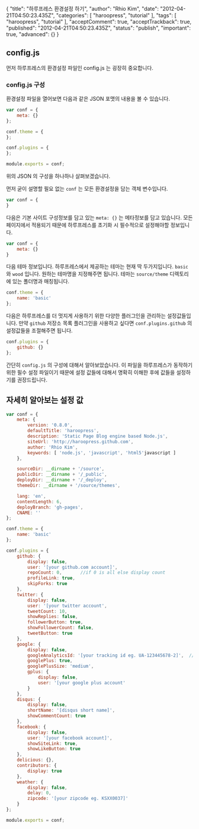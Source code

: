 {
    "title": "하루프레스 환경설정 하기",
    "author": "Rhio Kim",
    "date": "2012-04-21T04:50:23.435Z",
    "categories": [
        "haroopress",
        "tutorial"
    ],
    "tags": [
        "haroopress",
        "tutorial"
    ],
    "acceptComment": true,
    "acceptTrackback": true,
    "published": "2012-04-21T04:50:23.435Z",
    "status": "publish",
    "important": true,
    "advanced": {}
}

## config.js 
먼저 하루프레스의 환경설정 파일인 config.js 는 굉장히 중요합니다.

### config.js 구성
환경설정 파일을 열어보면 다음과 같은 JSON 포맷의 내용을 볼 수 있습니다.

```js
var conf = {
    meta: {}
};

conf.theme = {
};

conf.plugins = {
};

module.exports = conf;
```

위의 JSON 의 구성을 하나하나 살펴보겠습니다.

먼저 굳이 설명할 필요 없는  `conf` 는 모든 환경설정을 담는 객체 변수입니다. 

```js
var conf = {
}
```

다음은 기본 사이트 구성정보를 담고 있는 `meta: {}` 는 메타정보를 담고 있습니다.
모든 페이지에서 적용되기 때문에 하루프레스를 초기화 시 필수적으로 설정해야할 정보입니다.

```js
var conf = {
    meta: {}
}
```

다음 테마 정보입니다.
하루프레스에서 제공하는 테마는 현재 딱 두가지입니다. `basic`와 `wood` 입니다. 
원하는 테마명을 지정해주면 됩니다. 테마는 `source/theme` 디렉토리에 있는 폴더명과 매칭됩니다. 

```js
conf.theme = {
    name: 'basic'
};
```

다음은 하루프레스를 더 멋지게 사용하기 위한 다양한 플러그인을 관리하는 설정값들입니다.
만약 `github` 저장소 목록 플러그인을 사용하고 싶다면 `conf.plugins.github` 의 설정값들을 조절해주면 됩니다.

```js
conf.plugins = {
    github: {}
};
```

간단히 `config.js` 의 구성에 대해서 알아보았습니다. 이 파일을 하루프레스가 동작하기 위한 필수 설정 파일이기 때문에
설정 값들에 대해서 명확히 이해한 후에 값들을 설정하기를 권장드립니다.

## 자세히 알아보는 설정 값

```js
var conf = {
    meta: {
        version: '0.8.0',
        defaultTitle: 'haroopress',
        description: 'Static Page Blog engine based Node.js',
        siteUrl: 'http://haroopress.github.com',
        author: 'Rhio Kim',
        keywords: [ 'node.js', 'javascript', 'html5'javascript ]
    },

    sourceDir: __dirname + '/source',
    publicDir: __dirname + '/_public',
    deployDir: __dirname + '/_deploy',
    themeDir: __dirname + '/source/themes',

    lang: 'en',
    contentLength: 6,
    deployBranch: 'gh-pages',
    CNAME: ''
};

conf.theme = {
    name: 'basic'
};

conf.plugins = {
    github: {
        display: false,
        user: '[your github.com account]',
        repoCount: 0,       //if 0 is all else display count
        profileLink: true,
        skipForks: true
    },
    twitter: {
        display: false,
        user: '[your twitter account',
        tweetCount: 10,
        showReplies: false,
        followerButton: true,
        showFollowerCount: false,
        tweetButton: true
    },
    google: {
        display: false,
        googleAnalyticsId: '[your tracking id eg. UA-123445678-2]',  //google analytics tracking id, default false
        googlePlus: true,
        googlePlusSize: 'medium',
        gplus: {
            display: false,
            user: '[your google plus account'
        }
    },
    disqus: {
        display: false,
        shortName: '[disqus short name]',
        showCommentCount: true
    },
    facebook: {
        display: false,
        user: '[your facebook account]',
        showSiteLink: true,
        showLikeButton: true
    },
    delicious: {},
    contributors: {
        display: true
    },
    weather: {
        display: false,
        delay: 0,
        zipcode: '[your zipcode eg. KSXX0037]'
    }
};

module.exports = conf;
```
